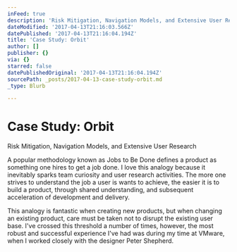 ```yaml
---
inFeed: true
description: 'Risk Mitigation, Navigation Models, and Extensive User Research'
dateModified: '2017-04-13T21:16:03.566Z'
datePublished: '2017-04-13T21:16:04.194Z'
title: 'Case Study: Orbit'
author: []
publisher: {}
via: {}
starred: false
datePublishedOriginal: '2017-04-13T21:16:04.194Z'
sourcePath: _posts/2017-04-13-case-study-orbit.md
_type: Blurb

---
```

# Case Study: Orbit

Risk Mitigation, Navigation Models, and Extensive User Research

A popular methodology known as Jobs to Be Done defines a product as something one hires to get a job done. I love this analogy because it inevitably sparks team curiosity and user research activities. The more one strives to understand the job a user is wants to achieve, the easier it is to build a product, through shared understanding, and subsequent acceleration of development and delivery.

This analogy is fantastic when creating new products, but when changing an existing product, care must be taken not to disrupt the existing user base. I've crossed this threshold a number of times, however, the most robust and successful experience I've had was during my time at VMware, when I worked closely with the designer Peter Shepherd.